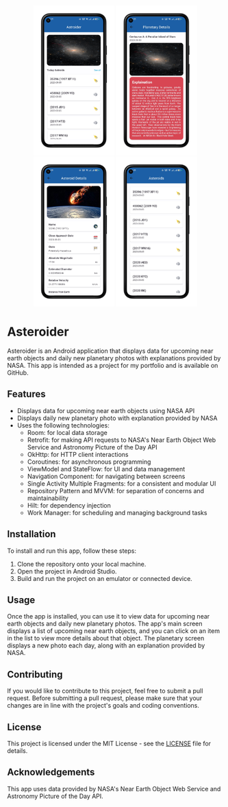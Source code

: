 
<p align="center">
  <img src="/mocks/home.png" alt="Mockup Image 1" height="350" />
  <img src="/mocks/planetary_details.png" alt="Mockup Image 2" height="350" />
  <img src="/mocks/asteroid_details.png" alt="Mockup Image 3" height="350" />
  <img src="/mocks/all_asteroids.png" alt="Mockup Image 4" height="350" />
</p>

# Asteroider

Asteroider is an Android application that displays data for upcoming near earth objects and daily new planetary photos with explanations provided by NASA. This app is intended as a project for my portfolio and is available on GitHub.

## Features

- Displays data for upcoming near earth objects using NASA API
- Displays daily new planetary photo with explanation provided by NASA
- Uses the following technologies:
  - Room: for local data storage
  - Retrofit: for making API requests to NASA's Near Earth Object Web Service and Astronomy Picture of the Day API
  - OkHttp: for HTTP client interactions
  - Coroutines: for asynchronous programming
  - ViewModel and StateFlow: for UI and data management
  - Navigation Component: for navigating between screens
  - Single Activity Multiple Fragments: for a consistent and modular UI
  - Repository Pattern and MVVM: for separation of concerns and maintainability
  - Hilt: for dependency injection
  - Work Manager: for scheduling and managing background tasks

## Installation

To install and run this app, follow these steps:

1. Clone the repository onto your local machine.
2. Open the project in Android Studio.
3. Build and run the project on an emulator or connected device.

## Usage

Once the app is installed, you can use it to view data for upcoming near earth objects and daily new planetary photos. The app's main screen displays a list of upcoming near earth objects, and you can click on an item in the list to view more details about that object. The planetary screen displays a new photo each day, along with an explanation provided by NASA.

## Contributing

If you would like to contribute to this project, feel free to submit a pull request. Before submitting a pull request, please make sure that your changes are in line with the project's goals and coding conventions.

## License

This project is licensed under the MIT License - see the [LICENSE](LICENSE) file for details.

## Acknowledgements

This app uses data provided by NASA's Near Earth Object Web Service and Astronomy Picture of the Day API.
